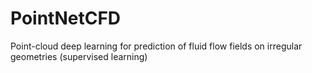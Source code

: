 # PointNetCFD
Point-cloud deep learning for prediction of fluid flow fields on irregular geometries (supervised learning)
